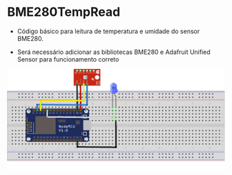 # BME280TempRead

- Código básico para leitura de temperatura e umidade do sensor BME280.

- Será necessário adicionar as bibliotecas BME280 e Adafruit Unified Sensor para funcionamento correto

![alt text](https://raw.githubusercontent.com/danilo94/BME280TempRead/master/sensor.png)
